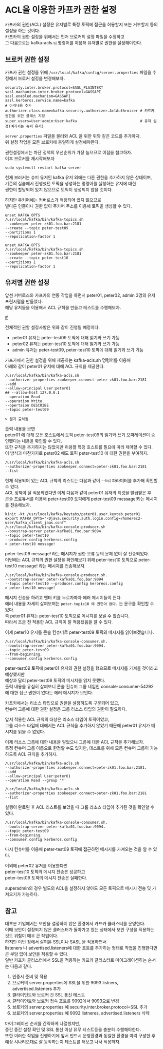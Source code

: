 # ACL을 이용한 카프카 권한 설정  

카프카의 권한(ACL) 설정은 유저별로 특정 토픽에 접근을 허용할지 또는 거부할지 등의 설정을 하는 것이다.   
카프카의 권한 설정을 위해서는 먼저 브로커의 설정 파일을 수정하고    
그 다음으로는 kafka-acls.sj 명령어를 이용해 유저별로 권한을 설정해야한다.     

## 브로커 권한 설정 

카프카 권한 설정을 위해 `/usr/local/kafka/config/server.properties` 파일을 수정해서 브로커 설정을 변경해보자.  

```properties 
security.inter.broker.protocol=SASL_PLAINTEXT
sasl.machanism.inter.broker.protocol=GASSAPI
sasl.enabled.machanism=GASSAPI
sasl.kerberos.service.name=kafka
# 아래내용 추가 
authorizer.class.name=kafka.security.authorizer.AclAuthroizer # 카프카 권한을 위한 클래스 지정
super.users=User:admin:User:kafka                             # 유저 설정(여기서는 슈퍼 유저)
```
`server.properties` 파일을 불러와 ACL 을 위한 위와 같은 코드를 추가하자.    
위 설정 작업을 모든 브로커에 동일하게 설정해야한다.    

권한설정에서는 차단 정책의 우선순위가 가장 높으므로 이점을 참고하자.   
이후 브로커를 재시작해보자 

```
sudo systemctl restart kafka-server 
``` 

현재 브러커는 슈퍼 유저인 kafka 유저 외에는 다른 권한을 추가하지 않은 상태이며,    
기존의 실습에서 진행했던 토픽을 생성하는 명령어를 실행하는 유저에 대한    
권한이 할당되어 있지 않으므로 토픽이 생성되지 않을 것이다.    
 
하지만 주키퍼에는 커버로스가 적용되어 있지 않으므로     
별다른 인증이나 권한 없이 주키퍼 주소를 이용해 토픽을 생성할 수 있다. 

```
unset KAFKA_OPTS
/usr/local/kafka/bin/kafka-topics.sh 
--zookeeper peter-zk01.foo.bar:2181 
--create --topic peter-test09
--partitions 1
--repolication-factor 1

unset KAFKA_OPTS
/usr/local/kafka/bin/kafka-topics.sh 
--zookeeper peter-zk01.foo.bar:2181 
--create --topic peter-test10
--partitions 1
--repolication-factor 1
```

## 유저별 권한 설정 

앞선 커버로스와 카프카의 연동 작업을 하면서 peter01, peter02, admin 3명의 유저 프린시펄을 만들었다.   
해당 유저들을 이용해서 ACL 규칙을 만들고 테스트를 수행해보자.   

[#](#)  

전체적인 권할 설정사항은 위와 같이 진행될 예정이다.  
 
* peter01 유저는 peter-test09 토픽에 대해 읽기와 쓰기 가능   
* peter02 유저는 peter-test10 토픽에 대해 읽기와 쓰기 가능   
* admin 유저는 peter-test09, peter-test10 토픽에 대해 읽기와 쓰기 가능   

카프카에서 권한 설정을 위해 제공하는 kafka-acls.sh  명령어를 이용해     
아래와 같이 peter01 유저에 대해 ACL 규칙을 제공한다.    

```shell 
/usr/local/kafka/bin/kafka-acls.sh  
--authorizer-properties zookeeper.connect-peter-zk01.foo.bar:2181
--add 
--allow-principal User:peter01
## --allow-host 127.0.0.1
--operation Read
--operation Write
--opertaion DESCRIBE
--topic peter-test09

> 결과 출력됨 
```

출력 내용을 보면    
peter01 에 대해 모든 호스트에서 토픽 peter-test09의 읽기와 쓰기 오퍼레이션이 승인됐다는 내용을 확인할 수 있다.    
또한 규칙을 추가하지는 않았지만 허용할 특정 호스트를 필요에 따라 제어할 수 있다.  
이 방식과 마찬가지로 peter02 에도 토픽 peter-test10 에 대한 권한을 부여하자.   

```shell
/usr/local/kafka/bin/kafka-acls.sh    
--authorizer-properties zookeeper.connect=peter-zk01.foo.bar:2181    
--list
```

현재 적용되어 있는 ACL 규칙의 리스트는 다음과 같이 --list 파라미터를 추가해 확인할 수 있다.      
ACL 정책이 잘 적용되었다면 이제 다음과 같이 peter01 유저의 티켓을 발급받은 후      
콘솔 프로듀서를 이용해 peter-test09 토픽에게 peter-test09 message!라는 메시지를 전송해보자.  

```shell
kinit -kt /usr/local/kafka/keytabs/peter01.user.keytab.peter01
export KAFKA_OPTS="-Djava.security.auth.login.config=/home/ec2-user/kafka_client_jaas.conf"     
/usr/local/kafka/bin/kafka-console-producer.sh     
--boostrap-server peter-kafka01.foo.bar:9094.  
--topic peter-test10   
--producer.config kerberos.config
> peter-test10 message!
```     
   
peter-test09 message! 라는 메시지가 권한 오류 등의 문제 없이 잘 전송되었다.      
이번에는 ACL 규칙의 권한 설정을 확인해보기 위해 peter-test10 토픽으로 peter-test10 message! 라는 메시지를 전송해보자.   

```
/usr/local/kafka/bin/kafka-console-producer.sh.   
--bootstrap-server peter-kafka01.foo.bar:9094   
--topic peter-test10 --producer.config kerbreos.config
> peter-test10 message!   
```

메시지 전송을 하려고 엔터 키를 누르자마자 에러 메시지들이 뜬다.       
에러 내용을 자세히 살펴보며는 `peter-topic10 에 권한이 없다.` 는 문구를 확인할 수 있다.      
즉 peter01 유저는 peter-test10 토픽으로 메시지를 보낼 수 없습니다.   
따라서 조금 전 적용한 ACL 규칙이 잘 적용됐음을 알 수 있다.   

이제 peter10 유저를 콘솔 컨슈머로 peter-test09 토픽의 메시지를 읽어보겠습니다.    

```shell
/usr/local/kafka/bin/kafka-console-consumer.sh.   
--bootstrap-server peter-kafka01.foo.bar:9094.  
--topic peter-test09   
--from-beginning.   
--consumer.config kerberos.config
```

peter-test09 토픽에 peter01 유저의 권한 설정을 했으므로 메시지를 가져올 것이라고 예상했지만     
예상과 달리 peter-test09 토픽의 메시지를 읽지 못했다.       
출력 내용을 유심히 살펴보니 콘솔 컨슈머 그룹 네임인 console-consumer-54292 에 대한 접근 권한이 없다는 에러 메시지가 보인다.   
  
카프카에서는 리소스 타입으로 권한을 설정하도록 구분되어 있고,       
컨슈머 그룹에 대한 권한 설정은 그룹 리소스 타입의 권한이 필요하다.  

앞서 적용한 ACL 규칙의 대상은 리소스 타입이 토픽이었고,   
그룹 리소스 타입에 대해서는 ACL 규칙을 추가하지 않았기 때문에 peter01 유저가 메시지를 읽을 수 없었다.      

이제 리소스 그룹에 대한 내용을 알았으니 그룹에 대한 ACL 규칙을 추가해보자.     
특정 컨슈머 그룹 이름으로 한정할 수도 있지만, 테스트를 위해 모든 컨슈머 그룹이 가능하도록 ACL 규칙을 추가하자.   

```
/usr/local/kafka/bin/kafka-acls.sh   
--authorizer-properties zookeeper.connect=pete-zk01.foo.bar:2181.   
--add
--allow-principal User:peter01
--operation Read --group '*'
```
```
/usr/local/kafka/bin/kafka-acls.sh    
--authorizer-properties zookeeper.connect=peter-zk01.foo.bar:2181    
--list
```
실행이 완료된 후 ACL 리스트를 보았을 때 그룹 리소스 타입이 추가된 것을 확인할 수 있다.   

```shell
/usr/local/kafka/bin/kafka-console-consumer.sh.   
--bootstrap-server peter-kafka01.foo.bar:9094.  
--topic peter-test09   
--from-beginning.   
--consumer.config kerberos.config
```
다시 컨슈머를 이용해 peter-test09 토픽에 접근하면 메시지를 가져오는 것을 알 수 있다.  

  
이외에 peter02 유저를 이용한다면     
peter-test10 토픽의 메시지 전송은 성공하고    
peter-test09 토픽의 메시지 전송은 실패한다.  

superadmin의 경우 별도의 ACL을 설정하지 않아도 모든 토픽으로 메시지 전송 및 가져오기가 가능하다.    

## 참고 

대부분 기업에서는 보안을 설정하지 않은 환경에서 카프카 클러스터를 운영한다.    
이때 보안이 설정되지 않은 클러스터가 돌아가고 있는 상태에서 보안 구성을 적용하는 것도 위험이 매우 큰 작업이다.   
하지만 이번 장에서 살펴본 SSL이나 SASL 을 적용하면서    
listeners 나 advertised.listeners에 대한 포트를 추가하는 형태로 작업을 진행한다면 큰 부담 없이 보안을 적용할 수 있다.   
일반 카프카 클러스터에서 SSL을 적용하는 카프카 클러스터로 마이그레이션하는 순서는 다음과 같다.  

1. 인증서 준비 및 적용
2. 브로커의 server.properties에 SSL을 위한 9093 listners, advertised.listeners 추가  
3. 클라이언트와 브로커 간 SSL 통신 테스트 
4. 클라이언트와 브로커 접속 포트를 9092에서 9093으로 변경 
5. 브로커의 server.properties 에 security.inter.broker.protocol=SSL 추가   
6. 브로커의 server.properties 에 9092 listneres, advertised.listeners 삭제

마이그레이션 순서를 간략하게 나열했지만,   
중간 중간 설정 확인 및 SSL 통신 이상 유무 테스트등을 충분히 수행해야한다.    
또한 이러한 작업을 진행하기에 앞서 반드시 운영환경과 동일한 환경을 미리 구성한 후 예상 시나리오대로 잘 동작하는지 테스트를 해보고 나서 적용하자.    
